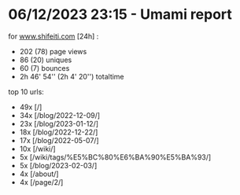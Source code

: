 # 06/12/2023 23:15 - Umami report
for www.shifeiti.com [24h] :

 - 202 (78) page views
 - 86 (20) uniques
 - 60 (7) bounces
 - 2h 46' 54'' (2h 4' 20'') totaltime


top 10 urls:
 - 49x [/]
 - 34x [/blog/2022-12-09/]
 - 23x [/blog/2023-01-12/]
 - 18x [/blog/2022-12-22/]
 - 17x [/blog/2022-05-07/]
 - 10x [/wiki/]
 - 5x [/wiki/tags/%E5%BC%80%E6%BA%90%E5%BA%93/]
 - 5x [/blog/2023-02-03/]
 - 4x [/about/]
 - 4x [/page/2/]



